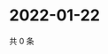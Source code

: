 # 2022-01-22

共 0 条

<!-- BEGIN WEIBO -->
<!-- 最后更新时间 Sat Jan 22 2022 08:30:54 GMT+0800 (China Standard Time) -->

<!-- END WEIBO -->
